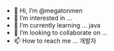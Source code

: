 - 👋 Hi, I’m @megatonmen
- 👀 I’m interested in ...
- 🌱 I’m currently learning ... java
- 💞️ I’m looking to collaborate on ...
- 📫 How to reach me ... 개발자

<!---
megatonmen/megatonmen is a ✨ special ✨ repository because its `README.md` (this file) appears on your GitHub profile.
You can click the Preview link to take a look at your changes.
--->
